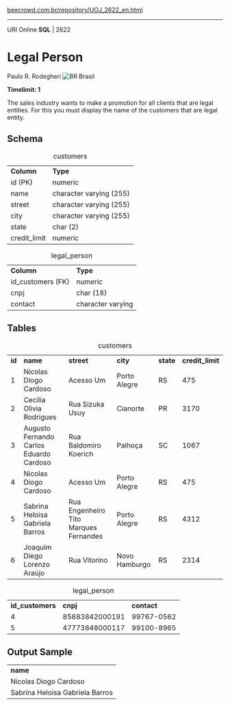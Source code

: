 <p><a href="https://www.beecrowd.com.br/repository/UOJ_2622_en.html">beecrowd.com.br/repository/UOJ_2622_en.html</a></p><hr>
                                  <div>
                                    <span>URI Online <strong>SQL</strong> | 2622 </span>
                                    <h1>Legal Person</h1>
                                    <div>
                                      <p>Paulo R. Rodegheri <img src="https://resources.beecrowd.com.br/gallery/images/flags/br.gif" alt="BR"> Brasil</p>
                                    </div>
                                    <strong>Timelimit: 1</strong>
                                  </div>
                                  <div>
                                  <div>
                                    <p>The sales industry wants to make a promotion for all clients that are legal entities. For this you must display the name of the customers that are legal entity.</p>
                                  </div>
                                  <div>
                                  <h2>Schema</h2>
                                  <div>
                                  <table>
                                  <caption>customers</caption>
                                  <tbody><tr>
                                  <td><strong>Column</strong></td>
                                  <td><strong>Type</strong></td>
                                </tr>
                                <tr>
                                  <td>id (PK)</td>
                                  <td>numeric</td>
                                </tr>
                                <tr>
                                  <td>name</td>
                                  <td>character varying (255)</td>
                                </tr>
                                <tr>
                                  <td>street</td>
                                  <td>character varying (255)</td>
                                </tr>
                                <tr>
                                  <td>city</td>
                                  <td>character varying (255)</td>
                                </tr>
                                <tr>
                                  <td>state</td>
                                  <td>char (2)</td>
                                </tr>
                                <tr>
                                  <td>credit_limit</td>
                                  <td>numeric</td>
                                </tr>
                              </tbody></table>
                              <table>
                              <caption>legal_person</caption>
                              <tbody><tr>
                              <td><strong>Column</strong></td>
                              <td><strong>Type</strong></td>
                            </tr>
                            <tr>
                              <td>id_customers (FK)</td>
                              <td>numeric</td>
                            </tr>
                            <tr>
                              <td>cnpj</td>
                              <td>char (18)</td>
                            </tr>
                            <tr>
                              <td>contact</td>
                              <td>character varying</td>
                            </tr>
                          </tbody></table>
                        </div>
                      </div>
                      <div>
                      <h2>Tables</h2>
                      <div>
                      <table>
                      <caption>customers</caption>
                      <tbody><tr>
                      <td><strong>id</strong></td>
                      <td><strong>name</strong></td>
                      <td><strong>street</strong></td>
                      <td><strong>city</strong></td>
                      <td><strong>state</strong></td>
                      <td><strong>credit_limit</strong></td>
                    </tr>
                    <tr>
                      <td>1</td>
                      <td>Nicolas Diogo Cardoso</td>
                      <td>Acesso Um</td>
                      <td>Porto Alegre</td>
                      <td>RS</td>
                      <td>475</td>
                    </tr>
                    <tr>
                      <td>2</td>
                      <td>Cecília Olivia Rodrigues</td>
                      <td>Rua Sizuka Usuy</td>
                      <td>Cianorte</td>
                      <td>PR</td>
                      <td>3170</td>
                    </tr>
                    <tr>
                      <td>3</td>
                      <td>Augusto Fernando Carlos Eduardo Cardoso</td>
                      <td>Rua Baldomiro Koerich</td>
                      <td>Palhoça</td>
                      <td>SC</td>
                      <td>1067</td>
                    </tr>
                    <tr>
                      <td>4</td>
                      <td>Nicolas Diogo Cardoso</td>
                      <td>Acesso Um</td>
                      <td>Porto Alegre</td>
                      <td>RS</td>
                      <td>475</td>
                    </tr>
                    <tr>
                      <td>5</td>
                      <td>Sabrina Heloisa Gabriela Barros</td>
                      <td>Rua Engenheiro Tito Marques Fernandes</td>
                      <td>Porto Alegre</td>
                      <td>RS</td>
                      <td>4312</td>
                    </tr>
                    <tr>
                      <td>6</td>
                      <td>Joaquim Diego Lorenzo Araújo</td>
                      <td>Rua Vitorino</td>
                      <td>Novo Hamburgo</td>
                      <td>RS</td>
                      <td>2314</td>
                    </tr>
                  </tbody></table>
                  <table>
                  <caption>legal_person</caption>
                  <tbody><tr>
                  <td><strong>id_customers</strong></td>
                  <td><strong>cnpj</strong></td>
                  <td><strong>contact</strong></td>
                </tr>
                <tr>
                  <td>4</td>
                  <td>85883842000191</td>
                  <td>99767-0562</td>
                </tr>
                <tr>
                  <td>5</td>
                  <td>47773848000117</td>
                  <td>99100-8965</td>
                </tr>
              </tbody></table>
            </div>
          </div>
          <div>
          <h2>Output Sample</h2>
          <div>
          <table>
          <tbody><tr>
          <td><strong>name</strong></td>
        </tr>
        <tr>
          <td>Nicolas Diogo Cardoso</td>
        </tr>
        <tr>
          <td>Sabrina Heloisa Gabriela Barros</td>
        </tr>
      </tbody></table>
    </div>
  </div>
  <p>
  </p>
</div>
